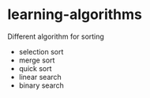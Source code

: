 # learning-algorithms
Different algorithm for sorting

-  selection sort
-  merge sort
-  quick sort
-  linear search
- binary search

